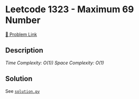 # Leetcode 1323 - Maximum 69 Number

[🔗 Problem Link](https://leetcode.com/problems/maximum-69-number/)

## Description

*Time Complexity: O(1))
Space Complexity: O(1)*

## Solution

See [`solution.py`](solution.py)
